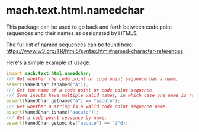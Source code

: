 # mach.text.html.namedchar

This package can be used to go back and forth between code point sequences and their names as designated by HTML5.

The full list of named sequences can be found here: https://www.w3.org/TR/html5/syntax.html#named-character-references

Here's a simple example of usage:

``` D
import mach.text.html.namedchar;
/// Get whether the code point or code point sequence has a name.
assert(NamedChar.isnamed("á"));
/// Get the name of a code point or code point sequence.
/// Some inputs have multiple valid names, in which case one name is returned.
assert(NamedChar.getname("á") == "aacute");
/// Get whether a string is a valid code point sequence name.
assert(NamedChar.isname("aacute"));
/// Get a code point sequence by name.
assert(NamedChar.getpoints("aacute") == "á"d);
```
